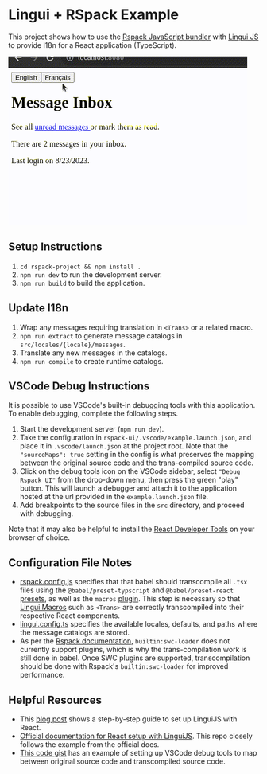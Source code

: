 # Lingui + RSpack Example

This project shows how to use the [Rspack JavaScript bundler](https://www.rspack.dev/guide/introduction.html) with [Lingui JS](https://lingui.dev/) to provide i18n for a React application (TypeScript).

![lingui-rspack-i18n-demo](./docs/demo.gif)

## Setup Instructions

1. `cd rspack-project && npm install .`
2. `npm run dev` to run the development server.
3. `npm run build` to build the application.

## Update I18n

1. Wrap any messages requiring translation in `<Trans>` or a related macro.
2. `npm run extract` to generate message catalogs in `src/locales/{locale}/messages`.
3. Translate any new messages in the catalogs.
4. `npm run compile` to create runtime catalogs.

## VSCode Debug Instructions

It is possible to use VSCode's built-in debugging tools with this application. To enable debugging, complete the following steps.

1. Start the development server (`npm run dev`).
2. Take the configuration in `rspack-ui/.vscode/example.launch.json`, and place it in `.vscode/launch.json` at the project root. Note that the `"sourceMaps": true` setting in the config is what preserves the mapping between the original source code and the trans-compiled source code.
3. Click on the debug tools icon on the VSCode sidebar, select `"Debug Rspack UI"` from the drop-down menu, then press the green "play" button. This will launch a debugger and attach it to the application hosted at the url provided in the `example.launch.json` file.
4. Add breakpoints to the source files in the `src` directory, and proceed with debugging.

Note that it may also be helpful to install the [React Developer Tools](https://chrome.google.com/webstore/detail/react-developer-tools/fmkadmapgofadopljbjfkapdkoienihi) on your browser of choice.

## Configuration File Notes

- [rspack.config.js](./rspack-project/rspack.config.js) specifies that that babel should transcompile all `.tsx` files using the `@babel/preset-typscript` and `@babel/preset-react` [presets](https://babeljs.io/docs/presets), as well as the `macros` [plugin](https://babeljs.io/docs/plugins). This step is necessary so that [Lingui Macros](https://lingui.dev/ref/macro) such as `<Trans>` are correctly transcompiled into their respective React components.
- [lingui.config.ts](./rspack-project/lingui.config.ts) specifies the available locales, defaults, and paths where the message catalogs are stored.
- As per the [Rspack documentation](https://www.rspack.dev/guide/loader.html#builtinswc-loader), `builtin:swc-loader` does not currently support plugins, which is why the trans-compilation work is still done in babel. Once SWC plugins are supported, transcompilation should be done with Rspack's `builtin:swc-loader` for improved performance.

## Helpful Resources

- This [blog post](https://betterprogramming.pub/react-app-internationalization-with-linguijs-9486ccd80e07) shows a step-by-step guide to set up LinguiJS with React.
- [Official documentation for React setup with LinguiJS](https://lingui.dev/tutorials/react). This repo closely follows the example from the official docs.
- [This code gist](https://gist.github.com/jarshwah/389f93f2282a165563990ed60f2b6d6c) has an example of setting up VSCode debug tools to map between original source code and transcompiled source code.
